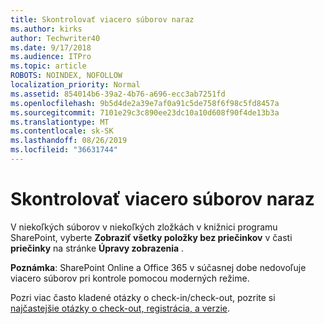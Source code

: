 ```yaml
---
title: Skontrolovať viacero súborov naraz
ms.author: kirks
author: Techwriter40
ms.date: 9/17/2018
ms.audience: ITPro
ms.topic: article
ROBOTS: NOINDEX, NOFOLLOW
localization_priority: Normal
ms.assetid: 854014b6-39a2-4b76-a696-ecc3ab7251fd
ms.openlocfilehash: 9b5d4de2a39e7af0a91c5de758f6f98c5fd8457a
ms.sourcegitcommit: 7101e29c3c890ee23dc10a10d608f90f4de13b3a
ms.translationtype: MT
ms.contentlocale: sk-SK
ms.lasthandoff: 08/26/2019
ms.locfileid: "36631744"
---
```

# <a name="check-in-several-files-at-once"></a>Skontrolovať viacero súborov naraz

V niekoľkých súborov v niekoľkých zložkách v knižnici programu SharePoint, vyberte **Zobraziť všetky položky bez priečinkov** v časti **priečinky** na stránke **Úpravy zobrazenia** . 
  
 **Poznámka**: SharePoint Online a Office 365 v súčasnej dobe nedovoľuje viacero súborov pri kontrole pomocou moderných režime. 
  
Pozri viac často kladené otázky o check-in/check-out, pozrite si [najčastejšie otázky o check-out, registrácia, a verzie](https://go.microsoft.com/fwlink/?linkid=2018786).
  

